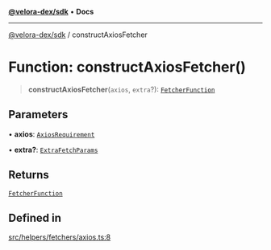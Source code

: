 [**@velora-dex/sdk**](../README.md) • **Docs**

***

[@velora-dex/sdk](../globals.md) / constructAxiosFetcher

# Function: constructAxiosFetcher()

> **constructAxiosFetcher**(`axios`, `extra`?): [`FetcherFunction`](../type-aliases/FetcherFunction.md)

## Parameters

• **axios**: [`AxiosRequirement`](../-internal-/type-aliases/AxiosRequirement.md)

• **extra?**: [`ExtraFetchParams`](../-internal-/type-aliases/ExtraFetchParams.md)

## Returns

[`FetcherFunction`](../type-aliases/FetcherFunction.md)

## Defined in

[src/helpers/fetchers/axios.ts:8](https://github.com/VeloraDEX/sdk/blob/master/src/helpers/fetchers/axios.ts#L8)
